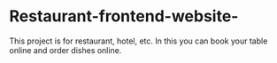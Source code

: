 # Restaurant-frontend-website-
This project is for restaurant, hotel, etc. In this you can book your table online and order dishes online.
